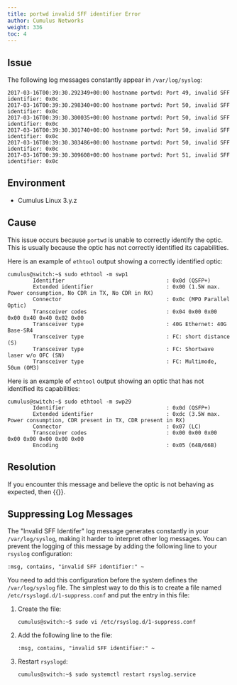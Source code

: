 ```yaml
---
title: portwd invalid SFF identifier Error
author: Cumulus Networks
weight: 336
toc: 4
---
```


## Issue

The following log messages constantly appear in `/var/log/syslog`:

    2017-03-16T00:39:30.292349+00:00 hostname portwd: Port 49, invalid SFF identifier: 0x0c
    2017-03-16T00:39:30.298340+00:00 hostname portwd: Port 50, invalid SFF identifier: 0x0c
    2017-03-16T00:39:30.300035+00:00 hostname portwd: Port 50, invalid SFF identifier: 0x0c
    2017-03-16T00:39:30.301740+00:00 hostname portwd: Port 50, invalid SFF identifier: 0x0c
    2017-03-16T00:39:30.303486+00:00 hostname portwd: Port 50, invalid SFF identifier: 0x0c
    2017-03-16T00:39:30.309608+00:00 hostname portwd: Port 51, invalid SFF identifier: 0x0c

## Environment

- Cumulus Linux 3.y.z

## Cause

This issue occurs because `portwd` is unable to correctly identify the optic. This is usually because the optic has not correctly identified its capabilities.

Here is an example of `ethtool` output showing a correctly identified optic:

    cumulus@switch:~$ sudo ethtool -m swp1
            Identifier                                : 0x0d (QSFP+)
            Extended identifier                       : 0x00 (1.5W max. Power consumption, No CDR in TX, No CDR in RX)
            Connector                                 : 0x0c (MPO Parallel Optic)
            Transceiver codes                         : 0x04 0x00 0x00 0x00 0x40 0x40 0x02 0x00
            Transceiver type                          : 40G Ethernet: 40G Base-SR4
            Transceiver type                          : FC: short distance (S)
            Transceiver type                          : FC: Shortwave laser w/o OFC (SN)
            Transceiver type                          : FC: Multimode, 50um (OM3)

Here is an example of `ethtool` output showing an optic that has not identified its capabilities:

    cumulus@switch:~$ sudo ethtool -m swp29
            Identifier                                : 0x0d (QSFP+)
            Extended identifier                       : 0xdc (3.5W max. Power consumption, CDR present in TX, CDR present in RX)
            Connector                                 : 0x07 (LC)
            Transceiver codes                         : 0x00 0x00 0x00 0x00 0x00 0x00 0x00 0x00
            Encoding                                  : 0x05 (64B/66B)

## Resolution

If you encounter this message and believe the optic is not behaving as expected, then {{<exlink url="https://enterprise-support.nvidia.com/s/" text="NVIDIA Cumulus support team">}}.

## Suppressing Log Messages

The "Invalid SFF Identifer" log message generates constantly in your `/var/log/syslog`, making it harder to interpret other log messages. You can prevent the logging of this message by adding the following line to your `rsyslog` configuration:

    :msg, contains, "invalid SFF identifier:" ~

You need to add this configuration before the system defines the `/var/log/syslog` file. The simplest way to do this is to create a file named `/etc/rsyslogd.d/1-suppress.conf` and put the entry in this file:

1.  Create the file:  

        cumulus@switch:~$ sudo vi /etc/rsyslog.d/1-suppress.conf

2.  Add the following line to the file:  

        :msg, contains, "invalid SFF identifier:" ~

3.  Restart `rsyslogd`:  

        cumulus@switch:~$ sudo systemctl restart rsyslog.service

